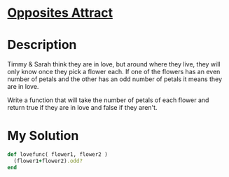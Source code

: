 # [Opposites Attract](https://www.codewars.com/kata/555086d53eac039a2a000083)

# Description
Timmy & Sarah think they are in love, but around where they live, they will only know once they pick a flower each. 
If one of the flowers has an even number of petals and the other has an odd number of petals it means they are in love.

Write a function that will take the number of petals of each flower and return true if they are in love and false if 
they aren't.

# My Solution
```ruby
def lovefunc( flower1, flower2 )
  (flower1+flower2).odd?
end
```
